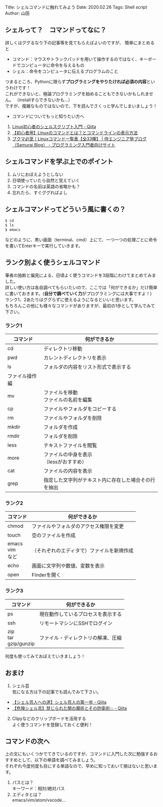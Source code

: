 Title: シェルコマンドに触れてみよう
Date: 2020.02.26
Tags: Shell script
Author: 山田

## シェルって？　コマンドってなに？

詳しくはググるなり下の記事等を見てもらえばよいのですが、  簡単にまとめると
- コマンド：マウスやトラックパッドを用いて操作するのではなく、キーボードでコンピュータに命令を与えるもの
- シェル：命令をコンピュータに伝えるプログラムのこと  

つまるところ、Pythonに限らず**プログラミングをやりたければ必須の内容**というわけです！  
これができないと、極論プログラミングを始めることもできないかもしれません。  （installすらできないかも...）  
ですが、複雑なものではないので、下を読んでさくっと学んでしまいましょう！

- コマンドについてもっと知りたい方へ  
1. [Linux初心者のシェルスクリプト入門 - Qiita](https://qiita.com/lrf141/items/6c01d2f7afff79cd7286)  
2. [【初心者用】Linuxのコマンドとは？とコマンドラインの表示方法](https://eng-entrance.com/linux-what-is-command)  
3. [ブクマ必至！Linuxコマンド一覧表【全33種】 | 侍エンジニア塾ブログ（Samurai Blog） - プログラミング入門者向けサイト](https://www.sejuku.net/blog/5465)  


## シェルコマンドを学ぶ上でのポイント
1. ムリにおぼえようとしない
2. 日頃使っていたら自然と覚えていく
3. コマンドの名前は英語の省略かも？
4. 忘れたら、すぐググればよし

## シェルコマンドってどういう風に書くの？

```sh
$ cd
$ ls
$ emacs
```
などのように、黒い画面（terminal、cmd）上にて、一つ一つの処理ごとに命令を書いてEnterキーで実行していきます。  


## ランク別よく使うシェルコマンド
筆者の独断と偏見による、日頃よく使うコマンドを3段階にわけてまとめてみました。  
詳しい使い方は各自調べてもらいたいので、ここでは「何ができるか」だけ簡単に書いておきます。(**自分で調べていく力**がプログラミングには大事ですよ！)  
ランク1、2あたりはググらずに使えるようになるといいと思います。  
もちろんこの他にも様々なコマンドがありますが、最初の1歩として学んでみて下さい。

### ランク1

| コマンド       | 何ができるか                                         |
| -------------- | ---------------------------------------------------- |
| cd             | ディレクトリ移動                                     |
| pwd            | カレントディレクトリを表示                           |
| ls             | フォルダの内容をリスト形式で表示する                 |
| ファイル操作編 |                                                      |
| mv             | ファイルを移動<br>ファイルの名前を編集               |
| cp             | ファイルやフォルダをコピーする                       |
| rm             | ファイルやフォルダを削除                             |
| mkdir          | フォルダを作成                                       |
| rmdir          | フォルダを削除                                       |
| less           | テキストファイルを閲覧                               |
| more           | ファイルの中身を表示<br>（lessがおすすめ）           |
| cat            | ファイルの内容を表示                                 |
| grep           | 指定した文字列がテキスト内に存在した場合その行を抽出 |

### ランク2

| コマンド             | 何ができるか                               |
| -------------------- | ------------------------------------------ |
| chmod                | ファイルやフォルダのアクセス権限を変更     |
| touch                | 空のファイルを作成                         |
| emacs<br>vim<br>など | （それぞれのエディタで）ファイルを新規作成 |
| echo                 | 画面に文字列や数値、変数を表示             |
| open                 | Finderを開く                               |

### ランク3

| コマンド                  | 何ができるか                       |
| ------------------------- | ---------------------------------- |
| ps                        | 現在動作しているプロセスを表示する |
| ssh                       | リモートマシンにSSHでログイン      |
| zip<br>tar<br>gzip/gunzip | ファイル・ディレクトリの解凍、圧縮 |

何度も使ってみておぼえていきましょう！

## おまけ

1. シェル芸  
気になる方は下の記事でも読んでみて下さい。  
- [【シェル芸人への道】シェル芸人の第一歩 - Qiita](https://qiita.com/t_nakayama0714/items/bfe4852e0535858ee662)
- [【危険シェル芸】禁じられた闇の魔術とその防衛術💥 - Qiita](https://qiita.com/_-_-_-_-_/items/214d537aae2c1488692c)

2. Clipyなどのクリップボードを活用する  
よく使うコマンドを登録しておくと便利！

## コマンドの次へ

上の文にもいくつかでてきているのですが、コマンドに入門した次に勉強するおすすめとして、以下の単語を調べてみましょう。  
それぞれ今度何度も目にする単語なので、早めに知っておいて損はないと思います。

1. パスとは？  
キーワード：相対/絶対パス
2. エディタとは？  
emacs/vim/atom/vscode...
